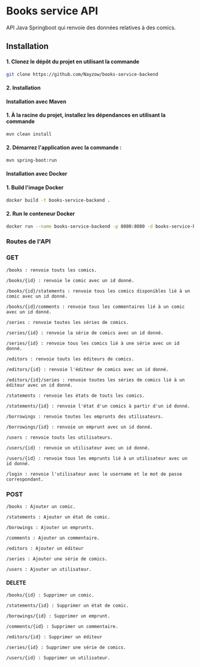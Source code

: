 # Books service API

API Java Springboot qui renvoie des données relatives à des comics.

## Installation

#### 1. Clonez le dépôt du projet en utilisant la commande

```bash
git clone https://github.com/Nayzow/books-service-backend
```

#### 2. Installation

#### Installation avec Maven

#### 1. À la racine du projet, installez les dépendances en utilisant la commande

```bash
mvn clean install
```

#### 2. Démarrez l'application avec la commande :

```bash
mvn spring-boot:run
```

#### Installation avec Docker

#### 1. Build l'image Docker

```bash
docker build -t books-service-backend .
```

####  2. Run le conteneur Docker

```bash
docker run --name books-service-backend -p 8080:8080 -d books-service-backend
```

### Routes de l'API

### GET

```
/books : renvoie touts les comics.
```

```
/books/{id} : renvoie le comic avec un id donné.
```

```
/books/{id}/statements : renvoie tous les comics disponibles lié à un comic avec un id donné.
```

```
/books/{id}/comments : renvoie tous les commentaires lié à un comic avec un id donné.
```

```
/series : renvoie toutes les séries de comics.
```

```
/series/{id} : renvoie la série de comics avec un id donné.
```

```
/series/{id} : renvoie tous les comics lié à une série avec un id donné.
```

```
/editors : renvoie touts les éditeurs de comics.
```

```
/editors/{id} : renvoie l'éditeur de comics avec un id donné.
```

```
/editors/{id}/series : renvoie toutes les séries de comics lié à un éditeur avec un id donné.
```

```
/statements : renvoie les états de touts les comics.
```

```
/statements/{id} : renvoie l'état d'un comics à partir d'un id donné.
```

```
/borrowings : renvoie toutes les emprunts des utilisateurs.
```

```
/borrowings/{id} : renvoie un emprunt avec un id donné.
```

```
/users : renvoie touts les utilisateurs.
```

```
/users/{id} : renvoie un utilisateur avec un id donné.
```

```
/users/{id} : renvoie tous les emprunts lié à un utilisateur avec un id donné.
```

```
/login : renvoie l'utilisateur avec le username et le mot de passe correspondant.
```

### POST

```
/books : Ajouter un comic.
```

```
/statements : Ajouter un état de comic.
```

```
/borowings : Ajouter un emprunts.
```

```
/comments : Ajouter un commentaire.
```

```
/editors : Ajouter un éditeur
```

```
/series : Ajouter une série de comics.
```

```
/users : Ajouter un utilisateur.
```

#### DELETE

```
/books/{id} : Supprimer un comic.
```

```
/statements/{id} : Supprimer un état de comic.
```

```
/borowings/{id} : Supprimer un emprunt.
```

```
/comments/{id} : Supprimer un commentaire.
```

```
/editors/{id} : Supprimer un éditeur
```

```
/series/{id} : Supprimer une série de comics.
```

```
/users/{id} : Supprimer un utilisateur.
```
